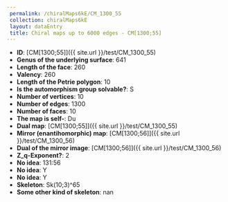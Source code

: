 ```yaml
--- 
 permalink: /chiralMaps6kE/CM_1300_55 
 collection: chiralMaps6kE
 layout: dataEntry
 title: Chiral maps up to 6000 edges - CM[1300;55]
---
```


- **ID**: [CM[1300;55]]({{ site.url }}/test/CM_1300_55)
- **Genus of the underlying surface**: 641
- **Length of the face**: 260
- **Valency**: 260
- **Length of the Petrie polygon**: 10
- **Is the automorphism group solvable?**: S
- **Number of vertices**: 10
- **Number of edges**: 1300
- **Number of faces**: 10
- **The map is self-**: Du
- **Dual map**: [CM[1300;55]]({{ site.url }}/test/CM_1300_55)
- **Mirror (enantihomorphic) map**: [CM[1300;56]]({{ site.url }}/test/CM_1300_56)
- **Dual of the mirror image**: [CM[1300;56]]({{ site.url }}/test/CM_1300_56)
- **Z_q-Exponent?**: 2
- **No idea**:  131:56
- **No idea**: Y
- **No idea**: Y
- **Skeleton**: Sk(10;3)^65
- **Some other kind of skeleton**: nan

